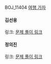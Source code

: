 BOJ_11404 [여행 가자](https://www.acmicpc.net/problem/11404)<br>

#### 김선웅
링크: [문제 풀이 링크](https://github.com/dnd2dnd/coding-test/blob/c285ff3a4fb85bc21e29d9665c3d760f18b27614/src/com/solution/baekjoon/BOJ11404.java)

#### 정의진
링크: [문제 풀이 링크]()
